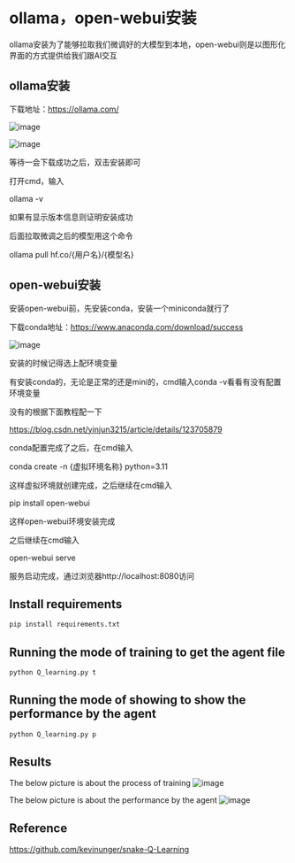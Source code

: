# ollama，open-webui安装
ollama安装为了能够拉取我们微调好的大模型到本地，open-webui则是以图形化界面的方式提供给我们跟AI交互

## ollama安装
下载地址：https://ollama.com/

![image](https://github.com/user-attachments/assets/c7edab6b-21bc-424b-af6c-c743992bdf76)

![image](https://github.com/user-attachments/assets/2a16ea46-20bd-4d6e-a49f-b360d42a740d)

等待一会下载成功之后，双击安装即可

打开cmd，输入

ollama -v

如果有显示版本信息则证明安装成功

后面拉取微调之后的模型用这个命令

ollama pull hf.co/{用户名}/{模型名}

## open-webui安装
安装open-webui前，先安装conda，安装一个miniconda就行了

下载conda地址：https://www.anaconda.com/download/success

![image](https://github.com/user-attachments/assets/3a8705a6-716b-4d4a-87a1-3ea5884d6ced)

安装的时候记得选上配环境变量

有安装conda的，无论是正常的还是mini的，cmd输入conda -v看看有没有配置环境变量

没有的根据下面教程配一下

https://blog.csdn.net/yinjun3215/article/details/123705879

conda配置完成了之后，在cmd输入

conda create -n {虚拟环境名称} python=3.11

这样虚拟环境就创建完成，之后继续在cmd输入

pip install open-webui

这样open-webui环境安装完成

之后继续在cmd输入

open-webui serve

服务启动完成，通过浏览器http://localhost:8080访问


























## Install requirements

```python
pip install requirements.txt
```

## Running the mode of training to get the agent file

```python
python Q_learning.py t
```

## Running the mode of showing to show the performance by the agent

```python
python Q_learning.py p
```

## Results

 The below picture is about the process of training
 ![image](https://github.com/user-attachments/assets/313e58ba-50f5-4558-b832-2456c63b8001)

 The below picture is about the performance by the agent
 ![image](https://github.com/user-attachments/assets/d350aaa7-9d81-42f9-8821-f6b78c2a557c)

## Reference

https://github.com/kevinunger/snake-Q-Learning

